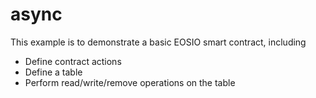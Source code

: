 # async

This example is to demonstrate a basic EOSIO smart contract, including

- Define contract actions
- Define a table
- Perform read/write/remove operations on the table
